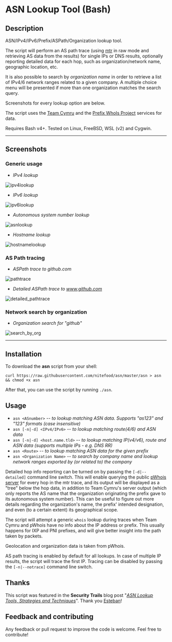 # ASN Lookup Tool (Bash)

## Description

ASN/IPv4/IPv6/Prefix/ASPath/Organization lookup tool.

The script will perform an AS path trace (using [mtr](https://github.com/traviscross/mtr) in raw mode and retrieving AS data from the results) for single IPs or DNS results, optionally reporting detailed data for each hop, such as organization/network name, geographic location, etc.

It is also possible to search by _organization name_ in order to retrieve a list of IPv4/6 network ranges related to a given company. A multiple choice menu will be presented if more than one organization matches the search query.

Screenshots for every lookup option are below.

The script uses the [Team Cymru](https://team-cymru.com/community-services/ip-asn-mapping/) and the [Prefix WhoIs Project](https://pwhois.org/) services for data.

Requires Bash v4+. Tested on Linux, FreeBSD, WSL (v2) and Cygwin.

---

## Screenshots

### Generic usage ###

* _IPv4 lookup_

![ipv4lookup](https://user-images.githubusercontent.com/24555810/92528238-b9eaae00-f228-11ea-875a-a44eff701f4d.png)

* _IPv6 lookup_

![ipv6lookup](https://user-images.githubusercontent.com/24555810/92528338-e69ec580-f228-11ea-9488-3f762c2d8582.png)

* _Autonomous system number lookup_

![asnlookup](https://user-images.githubusercontent.com/24555810/92260440-305d7800-eed8-11ea-8371-76c0a54d3b30.png)

* _Hostname lookup_

![hostnamelookup](https://user-images.githubusercontent.com/24555810/92540333-83229100-f244-11ea-8d3f-2e21d6f04b3b.png)

### AS Path tracing ###

* _ASPath trace to github.com_

![pathtrace](https://user-images.githubusercontent.com/24555810/92540382-b49b5c80-f244-11ea-87a8-9cf460ea192a.png)

* _Detailed ASPath trace to www.github.com_

![detailed_pathtrace](https://user-images.githubusercontent.com/24555810/92541428-46579980-f246-11ea-90da-3a24bdb5e833.png)

### Network search by organization ###

* _Organization search for "github"_

![search_by_org](https://user-images.githubusercontent.com/24555810/92757367-f71c8080-f38d-11ea-8bab-121251427911.png)

---

## Installation

To download the **asn** script from your shell:

`curl https://raw.githubusercontent.com/nitefood/asn/master/asn > asn && chmod +x asn`

After that, you can use the script by running `./asn`.

## Usage

* `asn <ASnumber>` -- _to lookup matching ASN data. Supports "as123" and "123" formats (case insensitive)_
* `asn [-n|-d] <IPv4/IPv6>` -- _to lookup matching route(4/6) and ASN data_
* `asn [-n|-d] <host.name.tld>` -- _to lookup matching IP(v4/v6), route and ASN data (supports multiple IPs - e.g. DNS RR)_
* `asn <Route>` -- _to lookup matching ASN data for the given prefix_
* `asn <Organization Name>` -- _to search by company name and lookup network ranges exported by (or related to) the company_

Detailed hop info reporting can be turned on by passing the `[-d|--detailed]` command line switch. This will enable querying the public [pWhois server](https://pwhois.org/server.who) for every hop in the mtr trace, and its output will be displayed as a "tree" below the hop data, in addition to Team Cymru's server output (which only reports the AS name that the organization originating the prefix gave to its autonomous system number). This can be useful to figure out more details regarding the organization's name, the prefix' intended designation, and even (to a certain extent) its geographical scope.

The script will attempt a generic `whois` lookup during traces when Team Cymru and pWhois have no info about the IP address or prefix. This usually happens for IXP and PNI prefixes, and will give better insight into the path taken by packets.

Geolocation and organization data is taken from pWhois.

AS path tracing is enabled by default for all lookups. In case of multiple IP results, the script will trace the first IP. Tracing can be disabled by passing the `[-n|--notrace]` command line switch.

## Thanks

This script was featured in the **Security Trails** blog post "[_ASN Lookup Tools, Strategies and Techniques_](https://securitytrails.com/blog/asn-lookup#autonomous-system-lookup-script)". Thank you [Esteban](https://www.estebanborges.com/)!

## Feedback and contributing

Any feedback or pull request to improve the code is welcome. Feel free to contribute!
